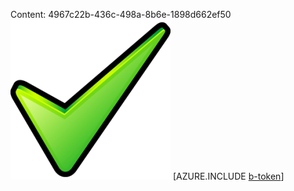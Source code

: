 Content: 4967c22b-436c-498a-8b6e-1898d662ef50![image](549b62fb-ab73-402a-a428-03aa8d226417.png)
[AZURE.INCLUDE [b-token](af400b46-46b7-4c35-92ba-fea23fc9648c.md)]
